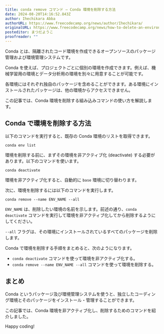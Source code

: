 ```yaml
---
title: conda remove コマンド – Conda 環境を削除する方法
date: 2024-08-20T14:16:52.843Z
author: Ihechikara Abba
authorURL: https://www.freecodecamp.org/news/author/Ihechikara/
originalURL: https://www.freecodecamp.org/news/how-to-delete-an-environment-in-conda/
posteditor: まつだようこ
proofreader: ""
---
```


Conda とは、隔離されたコード環境を作成できるオープンソースのパッケージ管理および環境管理システムです。

<!-- more -->

Conda を使えば、プロジェクトごとに個別の環境を作成できます。例えば、機械学習用の環境とデータ分析用の環境を別々に用意することが可能です。

各環境にはそれぞれ独自のパッケージを含めることができます。ある環境にインストールされたパッケージは、他の環境からアクセスできません。

この記事では、Conda 環境を削除する組み込みコマンドの使い方を解説します。

## Conda で環境を削除する方法

以下のコマンドを実行すると、既存の Conda 環境のリストを取得できます。

```
conda env list
```

環境を削除する前に、まずその環境を非アクティブ化 (deactivate) する必要があります。以下のコマンドを使います。

```
conda deactivate
```

環境を非アクティブ化すると、自動的に `base` 環境に切り替わります。

次に、環境を削除するには以下のコマンドを実行します。

```
conda remove --name ENV_NAME --all
```

`ENV_NAME` は、削除したい環境の名前を示します。前述の通り、`conda deactivate` コマンドを実行して環境を非アクティブ化してから削除するようにしてください。

`--all` フラグは、その環境にインストールされているすべてのパッケージを削除します。

Conda で環境を削除する手順をまとめると、次のようになります。

-   `conda deactivate` コマンドを使って環境を非アクティブ化する。
-   `conda remove --name ENV_NAME --all` コマンドを使って環境を削除する。

## まとめ

Conda というパッケージ及び環境管理システムを使うと、独立したコーディング環境とそのパッケージをインストール・管理することができます。

この記事では、Conda 環境を非アクティブ化し、削除するためのコマンドを紹介しました。

Happy coding!
